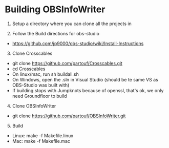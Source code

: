 # Building OBSInfoWriter

1. Setup a directory where you can clone all the projects in

2. Follow the Build directions for obs-studio
- https://github.com/jp9000/obs-studio/wiki/Install-Instructions

3. Clone Crosscables
- git clone https://github.com/partouf/Crosscables.git
- cd Crosscables
- On linux/mac, run sh buildall.sh
- On Windows, open the .sln in Visual Studio (should be te same VS as OBS-Studio was built with)
- If building stops with Jumpknots because of openssl, that's ok, we only need Groundfloor to build

4. Clone OBSInfoWriter
- git clone https://github.com/partouf/OBSInfoWriter.git

5. Build
- Linux: make -f Makefile.linux
- Mac: make -f Makefile.mac
